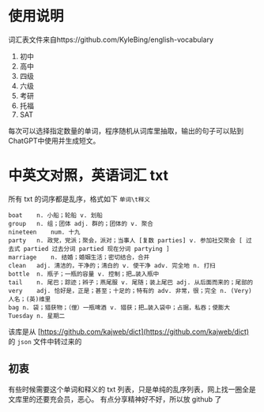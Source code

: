 # 使用说明

词汇表文件来自https://github.com/KyleBing/english-vocabulary

1. 初中
2. 高中
3. 四级
4. 六级
5. 考研
6. 托福
7. SAT

每次可以选择指定数量的单词，程序随机从词库里抽取，输出的句子可以贴到ChatGPT中使用并生成短文。





# 中英文对照，英语词汇 txt


所有 txt 的词序都是乱序，格式如下 `单词\t释义`

```
boat	n. 小船；轮船 v. 划船
group	n. 组；团体 adj. 群的；团体的 v. 聚合
nineteen	num. 十九
party	n. 政党，党派；聚会，派对；当事人 [复数 parties] v. 参加社交聚会 [ 过去式 partied 过去分词 partied 现在分词 partying ]
marriage	n. 结婚；婚姻生活；密切结合，合并
clean	adj. 清洁的，干净的；清白的 v. 使干净 adv. 完全地 n. 打扫
bottle	n. 瓶子；一瓶的容量 v. 控制；把…装入瓶中
tail	n. 尾巴；踪迹；辫子；燕尾服 v. 尾随；装上尾巴 adj. 从后面而来的；尾部的
very	adj. 恰好是，正是；甚至；十足的；特有的 adv. 非常，很；完全 n. (Very)人名；(英)维里
bag	n. 袋；猎获物；（俚）一瓶啤酒 v. 猎获；把…装入袋中；占据，私吞；使膨大
Tuesday	n. 星期二
```

该库是从 [https://github.com/kajweb/dict](https://github.com/kajweb/dict) 的 `json` 文件中转过来的


## 初衷

有些时候需要这个单词和释义的 txt 列表，只是单纯的乱序列表，网上找一圈全是文库里的还要充会员，恶心。
有点分享精神好不好，所以放 github 了